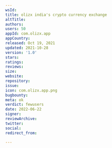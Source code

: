 ```yaml
---
wsId: 
title: olizx india's crypto currency exchange
altTitle: 
authors: 
users: 50
appId: com.olizx.app
appCountry: 
released: Oct 19, 2021
updated: 2021-10-28
version: '1.0'
stars: 
ratings: 
reviews: 
size: 
website: 
repository: 
issue: 
icon: com.olizx.app.png
bugbounty: 
meta: ok
verdict: fewusers
date: 2022-06-22
signer: 
reviewArchive: 
twitter: 
social: 
redirect_from: 

---
```



